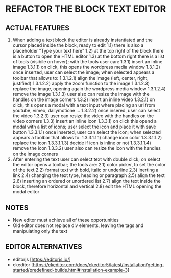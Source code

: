 # REFACTOR THE BLOCK TEXT EDITOR

## ACTUAL FEATURES

1) When adding a text block the editor is already instantiated and the cursor placed inside the block, ready to edit
 1.1) there is also a placeholder "Type your text here"
 1.2) at the top right of the block there is a button to open the HTML editor
 1.3) at the bottom right there is a list of tools (visibile on hover); with the tools user can:
  1.3.1) insert an inline image
   1.3.1.1) on click, this opens the wordpress media window
   1.3.1.2) once inserted, user can select the image; when selected appears a toolbar that allows to:
    1.3.1.2.1) align the image (left, center, right, justified)
    1.3.1.2.2) apply the zoom function to the image
    1.3.1.2.3) replace the image, opening again the wordpress media window
    1.3.1.2.4) remove the image
   1.3.1.3) user also can resize the image with the handles on the image corners
  1.3.2) insert an inline video
   1.3.2.1) on click, this opens a modal with a text input where placing an url from youtube, vimeo, dailymotione ... 
   1.3.2.2) once insered, user can select the video 
   1.3.2.3) user can resize the video with the handles on the video corners
  1.3.3) insert an inline icon
   1.3.3.1) on click this opend a modal with a list of icons; user select the icon and place it with save button
    1.3.3.1.1) once inserted, user can select the icon; when selected appears a toolbar that allows to:
	 1.3.3.1.1.1) change icon color
	 1.3.3.1.1.2) replace the icon
	 1.3.3.1.1.3) decide if icon is inline or not
	 1.3.3.1.1.4) remove the icon
    1.3.3.2) user also can resize the icon with the handles on the image corners
2) After entering the text user can select text with double click; on select the editor opens a toolbar; the tools are:
 2.1) color picker, to set the color of the text
 2.2) format text with bold, italic or underline
 2.3) inerting a link
 2.4) changing the text type, heading or paragraph
 2.5) align the text
 2.6) inserting an ordered or unordered list
 2.7) align the text inside the block, therefore horizontal and vertical
 2.8) edit the HTML opening the modal editor

## NOTES

- New editor must achieve all of these opportunities
- Old editor does not replace div elements, leaving the tags and manipulating only the text

## EDITOR ALTERNATIVES

- editorjs [https://editorjs.io/]
- ckeditor [https://ckeditor.com/docs/ckeditor5/latest/installation/getting-started/predefined-builds.html#installation-example-3]
